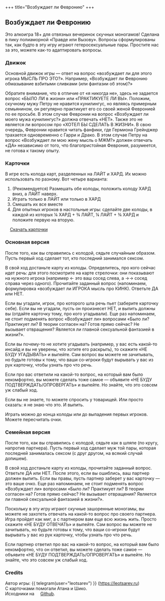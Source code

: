 +++
title="Возбуждает ли Февронию"
+++

## Возбуждает ли Февронию

Это алкоигра 18+ для отвязных вечеринок скучных моногамов! Сделана в пику полиаморной «Правде или Вызову».
Вопросы сформулированы так, как будто в эту игру играют гетеросексуальные пары. Простите нас за это, можете как-то адаптировать вопросы.

### Движок

Основной движок игры — ответ на вопрос «возбуждает ли для этого игрока МЫСЛЬ ПРО ЭТО?». Например, «Возбуждает ли Февронию обмазывание взбитыми сливками (или фантазии об этом)?» 

Обратите внимание, что в отличие от «я никогда не», здесь не задается вопрос «БЫЛО ЛИ в жизни» или «ПРАКТИКУЕТЕ ЛИ ВЫ». Положим, скучному мужу Петру не нравится кунилингус, но являясь примерным семьянином, он регулярно практикует его со своей женой Февронией по ее просьбе. В этом случае Февронии на вопрос «Возбуждает ли моего мужа кунилингус?» должна отвечать «НЕТ». 
Также это не является ли вопросом про «ХОТЕЛ БЫ СДЕЛАТЬ В ЖИЗНИ». В свою очередь, Февронии нравится читать фанфики, где Гермиона Грейнджер трахается одновременно с Гарри и Драко. В этом случае Петру на вопрос «Возбуждает ли мою жену мысль о МЖМ?» должен отвечать «ДА» независимо от того, что благопристойная Феврония, разумеется, не готова к такому опыту.

### Карточки

В игре есть колода карт, разделенных на ЛАЙТ и ХАРД. Их можно использовать по разному. Вот четыре варианта:

1. (Рекомендуется) Размешать обе колоды, положить колоду ХАРД вниз, а ЛАЙТ наверх.
1. Играть только в ЛАЙТ или только в ХАРД
1. Смешать их все вместе
1. Для опытных игроков в настольные игры: сделайте две колоды, в каждой из которых ¼ ХАРД + ¾ ЛАЙТ, ¼ ЛАЙТ + ¾ ХАРД и положите первую на вторую.

<img src="pdf-download-icon.svg" width=13 height=13 style="margin-right:0.2em">[Скачать карточки](fevronia-cards.pdf)


### Основная версия

После того, как вы справились с колодой, сядьте случайным образом. Пусть первый ход сделает тот, кто последний занимался сексом. 

В свой ход достаньте карту из колоды. Определитесь, про кого сейчас идет речь: для этого посмотрите на карте стрелочки: они показывают на нужного игрока (например ← это ваш сосед слева, а →→ сосед справа через одного). Прочитайте заданный вопрос (напоминаем, формулировка «возбуждает ли ИГРОКА мысль про КИНК). Ответьте ДА или НЕТ.

Если вы угадали, игрок, про которого шла речь пьет (заберите карточку себе). Если вы не угадали, пусть он произнесет НЕТ, и выпить должны вы (отдайте карточку тому, про кого угадывали). Еще раз напоминаем, не стоит подменять вопрос «Возбуждает ли» вопросами «Было ли? Практикует ли? В теории согласен на? Готов прямо сейчас? Не вызывает отвращения? Является ли главной сексуальной фантазией в жизни?».

Если вы почему-то не хотите угадывать (например, у вас есть какой-то инсайд и вы не уверены, что хотите его раскрыть), то скажите «НЕ БУДУ УГАДЫВАТЬ» и выпейте. Сам вопрос вы можете не зачитывать, но будьте готовы к тому, что ваши со-игроки будут вырывать у вас из рук карточку, чтобы узнать про что речь.

Если про вас ответили на какой-то вопрос, на который вам было некомфортно, вы можете сделать тоже самое — объявите «НЕ БУДУ ПОДТВЕРЖДАТЬ/ОПРОВЕРГАТЬ» и выпейте. Но знайте, что это совсем уж слабый ход.

Если вы не знаете, то можете спросить у товарищей. Или просто сказать: я не знаю что это. И выпить.

Играть можно до конца колоды или до выпадения первых игроков. Можете пересчитать очки.

### Семейная версия

После того, как вы справились с колодой, сядьте как в шляпе (по кругу, напротив партнера). Пусть первый ход сделает муж той пары, которая последней занималась сексом (с друг другом, на всякий случай допишем).

В свой ход достаньте карту из колоды, прочитайте заданный вопрос. Ответьте ДА или НЕТ. После этого, если вы ошиблись, ваш партнер должен выпить. Если вы правы, пусть партнер заберет у вас карточку — это ваше очко. Еще раз напоминаем, не стоит подменять вопрос «Возбуждает ли» вопросами «Было ли? Практикует ли? В теории согласен на? Готов прямо сейчас? Не вызывает отвращения? Является ли главной сексуальной фантазией в жизни?».

Поскольку в эту игру играют скучные зашоренные моногамы, вы можете не захотеть отвечать на какой-то вопрос про своего партнера. Игра пройдет как миг, а с партнером вам еще всю жизнь жить. Просто скажите «НЕ БУДУ ОТВЕЧАТЬ» и выпейте. Сам вопрос вы можете не зачитывать, но будьте готовы к тому, что ваши со-игроки будут вырывать у вас из рук карточку, чтобы узнать про что речь.

Если партнер ответил про вас на какой-то вопрос, на который вам было некомфортно, что он ответил, вы можете сделать тоже самое — объявите «НЕ БУДУ ПОДТВЕРЖДАТЬ/ОПРОВЕРГАТЬ» и выпейте. Но знайте, что это совсем уж слабый ход.

### Credits

Автор игры: {{ telegram(user="leotsarev") }} (<https://leotsarev.ru>)
<br />
С карточками помогали Атана и Шико.
<br />
Исходники на <a href="https://github.com/leotsarev/fevronia.leotsarev.ru"><img src="github-mark.svg" width=13 height=13 style="margin-right:0.2em">Github</a>.
